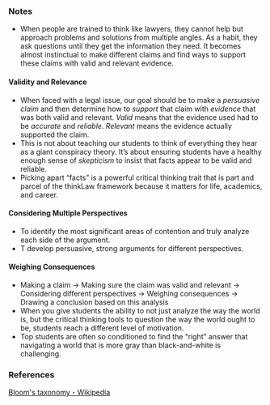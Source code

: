 
### Notes

* When people are trained to think like lawyers, they cannot help but approach problems and solutions from multiple angles. As a habit, they ask questions until they get the information they need. It becomes almost instinctual to make different claims and find ways to support these claims with valid and relevant evidence.

#### Validity and Relevance

* When faced with a legal issue, our goal should be to make a *persuasive claim* and then determine how to *support* that claim with *evidence* that was both valid and relevant. _Valid_ means that the evidence used had to be *accurate* and *reliable*. _Relevant_ means the evidence actually supported the claim.
* This is not about teaching our students to think of everything they hear as a giant conspiracy theory. It’s about ensuring students have a healthy enough sense of *skepticism* to insist that facts appear to be valid and reliable.
* Picking apart “facts” is a powerful critical thinking trait that is part and parcel of the thinkLaw framework because it matters for life, academics, and career.

#### Considering Multiple Perspectives

* To identify the most significant areas of contention and truly analyze each side of the argument.
* T develop persuasive, strong arguments for different perspectives.

#### Weighing Consequences

* Making a claim -> Making sure the claim was valid and relevant -> Considering different perspectives -> Weighing consequences -> Drawing a conclusion based on this analysis
* When you give students the ability to not just analyze the way the world is, but the critical thinking tools to question the way the world ought to be, students reach a different level of motivation.
* Top students are often so conditioned to find the “right” answer that navigating a world that is more gray than black-and-white is challenging.


### References

[Bloom's taxonomy - Wikipedia](https://en.wikipedia.org/wiki/Bloom%27s_taxonomy)

